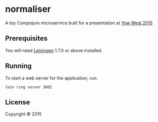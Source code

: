 # normaliser

A toy Compojure microservice built for a presentation at [Yow West 2015][1]

[1]: https://a.confui.com/-LsHgG00I

## Prerequisites

You will need [Leiningen][2] 1.7.0 or above installed.

[2]: https://github.com/technomancy/leiningen

## Running

To start a web server for the application, run:

    lein ring server 3002

## License

Copyright © 2015
